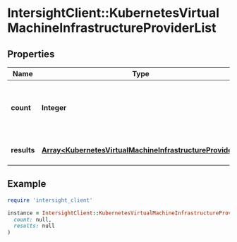 # IntersightClient::KubernetesVirtualMachineInfrastructureProviderList

## Properties

| Name | Type | Description | Notes |
| ---- | ---- | ----------- | ----- |
| **count** | **Integer** | The total number of &#39;kubernetes.VirtualMachineInfrastructureProvider&#39; resources matching the request, accross all pages. The &#39;Count&#39; attribute is included when the HTTP GET request includes the &#39;$inlinecount&#39; parameter. | [optional] |
| **results** | [**Array&lt;KubernetesVirtualMachineInfrastructureProvider&gt;**](KubernetesVirtualMachineInfrastructureProvider.md) | The array of &#39;kubernetes.VirtualMachineInfrastructureProvider&#39; resources matching the request. | [optional] |

## Example

```ruby
require 'intersight_client'

instance = IntersightClient::KubernetesVirtualMachineInfrastructureProviderList.new(
  count: null,
  results: null
)
```

